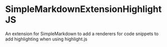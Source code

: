 # SimpleMarkdownExtensionHighlightJS
An extension for SimpleMarkdown to add a renderers for code snippets to add highlighting when using highlight.js
